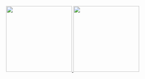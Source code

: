 <a href="https://github.com/NicolasMO">
  <img height="180em" src="https://github-readme-stats.vercel.app/api?username=NicolasMO&show_icons=true&theme=dracula&include_all_commits=true&count_private=true">
</a>
<a href="https://github.com/NicolasMO">
  <img height="180em" src="https://github-readme-stats.vercel.app/api/top-langs/?username=NicolasMO&layout=compact&langs_count=7&theme=dracula">
</a>
